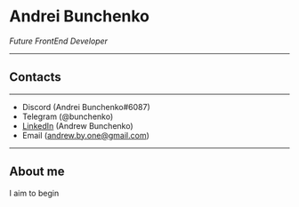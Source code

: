 # Andrei Bunchenko
*Future FrontEnd Developer*
*******
## Contacts
*******
* Discord (Andrei Bunchenko#6087)
* Telegram (@bunchenko)
* [LinkedIn](https://www.linkedin.com/in/andrew-bunchenko-1bb505219/) (Andrew Bunchenko)
* Email (andrew.by.one@gmail.com)
*******
## About me
I aim to begin

